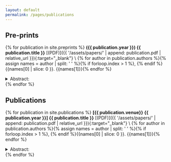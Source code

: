 ```yaml
---
layout: default
permalink: /pages/publications
---
```


## Pre-prints

{% for publication in site.preprints %}
**({{ publication.year }}) {{ publication.title }}** [(PDF)]({{ '/assets/papers/' | append: publication.pdf | relative_url }}){:target="_blank"} \\
{% for author in publication.authors %}{% assign names = author | split: ' ' %}{% if forloop.index > 1 %}, {% endif %}{{names[0] | slice: 0 }}. {{names[1]}}{% endfor %}
<details>
  <summary>Abstract:</summary>

  {{ publication.abstract }}
</details>
{% endfor %}

## Publications

{% for publication in site.publications %}
**[{{ publication.venue}} {{ publication.year }}] {{ publication.title }}** [(PDF)]({{ '/assets/papers/' | append: publication.pdf | relative_url }}){:target="_blank"} \\
{% for author in publication.authors %}{% assign names = author | split: ' ' %}{% if forloop.index > 1 %}, {% endif %}{{names[0] | slice: 0 }}. {{names[1]}}{% endfor %}
<details>
  <summary>Abstract:</summary>

  {{ publication.abstract }}
</details>
{% endfor %}
